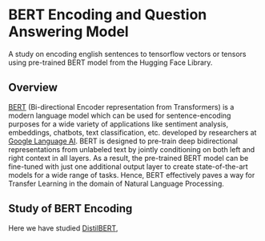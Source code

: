 # BERT Encoding and Question Answering Model
A study on encoding english sentences to tensorflow vectors or tensors using pre-trained BERT model from the Hugging Face Library.

## Overview 

[BERT](https://arxiv.org/abs/1810.04805) (Bi-directional Encoder representation from Transformers) is a modern language model which can be used for sentence-encoding purposes for a wide variety of applications like sentiment analysis, embeddings, chatbots, text classification, etc. developed by researchers at [Google Language AI](https://research.google/teams/language/). BERT is designed to pre-train deep bidirectional representations from unlabeled text by jointly conditioning on both left and right context in all layers. As a result, the pre-trained BERT model can be fine-tuned with just one additional output layer to create state-of-the-art models for a wide range of tasks. Hence, BERT effectively paves a way for Transfer Learning in the domain of Natural Language Processing.

## Study of BERT Encoding

Here we have studied [DistilBERT](https://arxiv.org/abs/1910.01108), 
